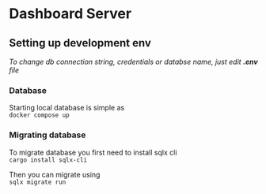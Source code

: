 # Dashboard Server

## Setting up development env

_To change db connection string, credentials or databse name, just edit **.env** file_

### Database
Starting local database is simple as\
`docker compose up`

### Migrating database
To migrate database you first need to install sqlx cli\
`cargo install sqlx-cli`

Then you can migrate using\
`sqlx migrate run`


